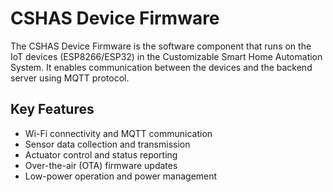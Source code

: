 # CSHAS Device Firmware

The CSHAS Device Firmware is the software component that runs on the IoT devices (ESP8266/ESP32) in the Customizable Smart Home Automation System. It enables communication between the devices and the backend server using MQTT protocol.

## Key Features

- Wi-Fi connectivity and MQTT communication
- Sensor data collection and transmission
- Actuator control and status reporting
- Over-the-air (OTA) firmware updates
- Low-power operation and power management